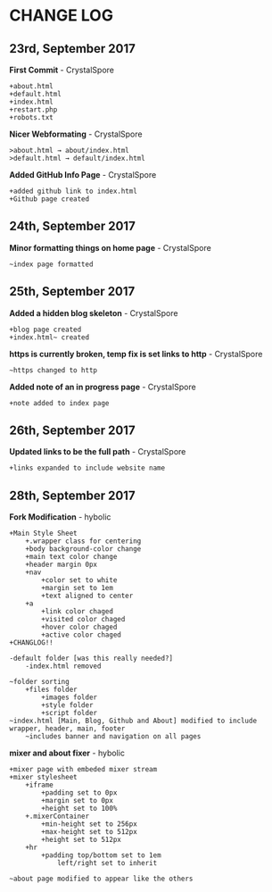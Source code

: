 # CHANGE LOG


## 23rd, September 2017

**First Commit** - CrystalSpore
```
+about.html
+default.html
+index.html
+restart.php
+robots.txt
```
**Nicer Webformating** - CrystalSpore
```
>about.html → about/index.html
>default.html → default/index.html
```
**Added GitHub Info Page** - CrystalSpore
```
+added github link to index.html
+Github page created
```

## 24th, September 2017

**Minor formatting things on home page** - CrystalSpore
```
~index page formatted
```

## 25th, September 2017

**Added a hidden blog skeleton** - CrystalSpore
```
+blog page created
+index.html~ created
```
**https is currently broken, temp fix is set links to http** - CrystalSpore
```
~https changed to http
```
**Added note of an in progress page** - CrystalSpore
```
+note added to index page
```

## 26th, September 2017

**Updated links to be the full path** - CrystalSpore
```
+links expanded to include website name
```

## 28th, September 2017

**Fork Modification** - hybolic
```
+Main Style Sheet
    +.wrapper class for centering
    +body background-color change
    +main text color change
    +header margin 0px
    +nav
        +color set to white
        +margin set to 1em
        +text aligned to center
    +a
        +link color chaged
        +visited color chaged
        +hover color chaged
        +active color chaged
+CHANGLOG!!

-default folder [was this really needed?]
    -index.html removed

~folder sorting
    +files folder
        +images folder
        +style folder
		+script folder
~index.html [Main, Blog, Github and About] modified to include wrapper, header, main, footer
    ~includes banner and navigation on all pages
```
**mixer and about fixer** - hybolic
```
+mixer page with embeded mixer stream
+mixer stylesheet
    +iframe
	    +padding set to 0px
		+margin set to 0px
		+height set to 100%
    +.mixerContainer
	    +min-height set to 256px
		+max-height set to 512px
		+height set to 512px
	+hr
	    +padding top/bottom set to 1em
		    left/right set to inherit
			
~about page modified to appear like the others
```
